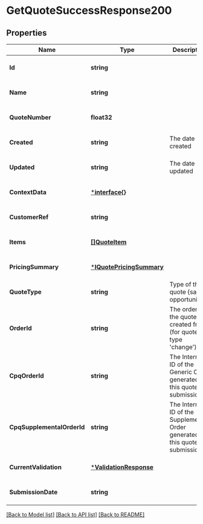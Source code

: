 # GetQuoteSuccessResponse200

## Properties
Name | Type | Description | Notes
------------ | ------------- | ------------- | -------------
**Id** | **string** |  | [optional] [default to null]
**Name** | **string** |  | [optional] [default to null]
**QuoteNumber** | **float32** |  | [optional] [default to null]
**Created** | **string** | The date created | [optional] [default to null]
**Updated** | **string** | The date last updated | [optional] [default to null]
**ContextData** | [***interface{}**](interface{}.md) |  | [optional] [default to null]
**CustomerRef** | **string** |  | [optional] [default to null]
**Items** | [**[]QuoteItem**](QuoteItem.md) |  | [optional] [default to null]
**PricingSummary** | [***IQuotePricingSummary**](IQuotePricingSummary.md) |  | [optional] [default to null]
**QuoteType** | **string** | Type of the quote {sales, opportunity...} | [optional] [default to null]
**OrderId** | **string** | The orderId the quote was created from (for quotes of type &#39;change&#39;) | [optional] [default to null]
**CpqOrderId** | **string** | The Internal ID of the Generic Order generated for this quote on submission | [optional] [default to null]
**CpqSupplementalOrderId** | **string** | The Internal ID of the Supplemental Order generated for this quote on submission | [optional] [default to null]
**CurrentValidation** | [***ValidationResponse**](ValidationResponse.md) |  | [optional] [default to null]
**SubmissionDate** | **string** |  | [optional] [default to null]

[[Back to Model list]](../README.md#documentation-for-models) [[Back to API list]](../README.md#documentation-for-api-endpoints) [[Back to README]](../README.md)


